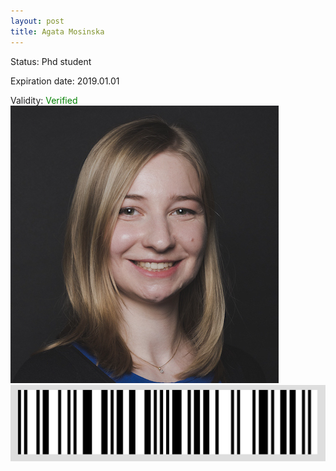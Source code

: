 ```yaml
---
layout: post
title: Agata Mosinska
---
```


Status: Phd student

Expiration date: 2019.01.01

Validity: <font color="green"> Verified</font> 
![](/members/img/Agata_Mosinska.png)
![](/members/img/bar.png)
